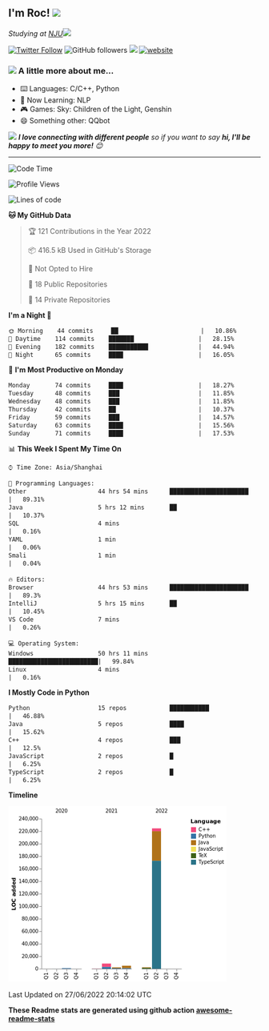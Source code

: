 <!-- <img align='right' src="https://media.giphy.com/media/M9gbBd9nbDrOTu1Mqx/giphy.gif" width="230"> -->
<h2>I'm Roc! <img src="https://media.giphy.com/media/12oufCB0MyZ1Go/giphy.gif" width="50"></h2>
<p><em>Studying at <a href="http://www.nju.edu.cn">NJU</a><img src="https://media.giphy.com/media/WUlplcMpOCEmTGBtBW/giphy.gif" width="50"> 
</em></p>

[![Twitter Follow](https://img.shields.io/twitter/follow/Roc78862980?label=Follow)](https://twitter.com/intent/follow?screen_name=Roc78862980)
![GitHub followers](https://img.shields.io/github/followers/roc136?label=Follow&style=social)
![](https://visitor-badge.glitch.me/badge?page_id=Roc136.Roc136)
[![website](https://img.shields.io/badge/Website-46a2f1.svg?&style=flat-square&logo=Google-Chrome&logoColor=white&link=https://blog.roc136.top)](https://blog.roc136.top)
<!-- ![Waka Readme](https://github.com/anmol098/anmol098/workflows/Waka%20Readme/badge.svg) -->
<!-- [![Linkedin: anmol](https://img.shields.io/badge/-anmol-blue?style=flat-square&logo=Linkedin&logoColor=white&link=https://www.linkedin.com/in/anmol-p-singh/)](https://www.linkedin.com/in/anmol-p-singh/) -->

### <img src="https://media.giphy.com/media/VgCDAzcKvsR6OM0uWg/giphy.gif" width="50"> A little more about me...  

- ⌨️ Languages: C/C++, Python
- 🌱 Now Learning: NLP
- 🎮 Games: Sky: Children of the Light, Genshin
- 😄 Something other: QQbot

<img src="https://media.giphy.com/media/LnQjpWaON8nhr21vNW/giphy.gif" width="60"> <em><b>I love connecting with different people</b> so if you want to say <b>hi, I'll be happy to meet you more!</b> 😊</em>

---
<!--START_SECTION:waka-->
![Code Time](http://img.shields.io/badge/Code%20Time-0%20secs-blue)

![Profile Views](http://img.shields.io/badge/Profile%20Views-0-blue)

![Lines of code](https://img.shields.io/badge/From%20Hello%20World%20I%27ve%20Written-243%20Thousand%20lines%20of%20code-blue)

**🐱 My GitHub Data** 

> 🏆 121 Contributions in the Year 2022
 > 
> 📦 416.5 kB Used in GitHub's Storage 
 > 
> 🚫 Not Opted to Hire
 > 
> 📜 18 Public Repositories 
 > 
> 🔑 14 Private Repositories  
 > 
**I'm a Night 🦉** 

```text
🌞 Morning    44 commits     ██                       |   10.86% 
🌆 Daytime    114 commits    ███████                  |   28.15% 
🌃 Evening    182 commits    ███████████              |   44.94% 
🌙 Night      65 commits     ████                     |   16.05%

```
📅 **I'm Most Productive on Monday** 

```text
Monday       74 commits     ████                     |   18.27% 
Tuesday      48 commits     ███                      |   11.85% 
Wednesday    48 commits     ███                      |   11.85% 
Thursday     42 commits     ██                       |   10.37% 
Friday       59 commits     ███                      |   14.57% 
Saturday     63 commits     ████                     |   15.56% 
Sunday       71 commits     ████                     |   17.53%

```


📊 **This Week I Spent My Time On** 

```text
⌚︎ Time Zone: Asia/Shanghai

💬 Programming Languages: 
Other                    44 hrs 54 mins      ██████████████████████   |   89.31% 
Java                     5 hrs 12 mins       ██                       |   10.37% 
SQL                      4 mins                                       |   0.16% 
YAML                     1 min                                        |   0.06% 
Smali                    1 min                                        |   0.04%

🔥 Editors: 
Browser                  44 hrs 53 mins      ██████████████████████   |   89.3% 
IntelliJ                 5 hrs 15 mins       ██                       |   10.45% 
VS Code                  7 mins                                       |   0.26%

💻 Operating System: 
Windows                  50 hrs 11 mins      █████████████████████████|   99.84% 
Linux                    4 mins                                       |   0.16%

```

**I Mostly Code in Python** 

```text
Python                   15 repos            ███████████              |   46.88% 
Java                     5 repos             ████                     |   15.62% 
C++                      4 repos             ███                      |   12.5% 
JavaScript               2 repos             █                        |   6.25% 
TypeScript               2 repos             █                        |   6.25%

```


**Timeline**

![Chart not found](https://raw.githubusercontent.com/Roc136/Roc136/master/charts/bar_graph.png) 


 Last Updated on 27/06/2022 20:14:02 UTC
<!--END_SECTION:waka-->

**These Readme stats are generated using github action [awesome-readme-stats](https://github.com/Roc136/waka-readme-stats)**

